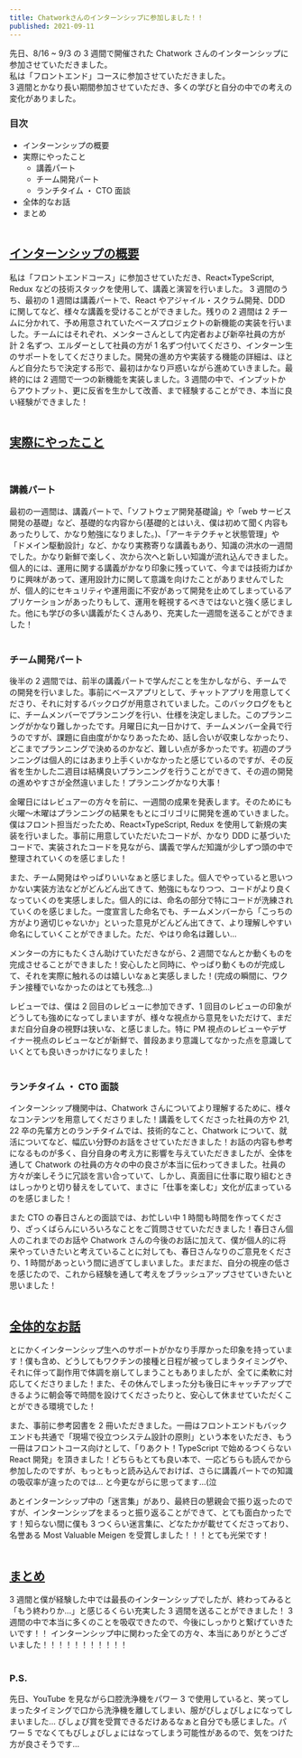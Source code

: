 ```yaml
---
title: Chatworkさんのインターンシップに参加しました！！
published: 2021-09-11
---
```


先日、8/16 ~ 9/3 の 3 週間で開催された Chatwork さんのインターンシップに参加させていただきました。<br>
私は「フロントエンド」コースに参加させていただきました。<br>
3 週間とかなり長い期間参加させていただき、多くの学びと自分の中での考えの変化がありました。

### 目次

- インターンシップの概要
- 実際にやったこと
  - 講義パート
  - チーム開発パート
  - ランチタイム ・ CTO 面談
- 全体的なお話
- まとめ
  <br>
  <br>

## <u>インターンシップの概要</u>

私は「フロントエンドコース」に参加させていただき、React×TypeScript, Redux などの技術スタックを使用して、講義と演習を行いました。
3 週間のうち、最初の 1 週間は講義パートで、React やアジャイル・スクラム開発、DDD に関してなど、様々な講義を受けることができました。残りの 2 週間は 2 チームに分かれて、予め用意されていたベースプロジェクトの新機能の実装を行いました。チームにはそれぞれ、メンターさんとして内定者および新卒社員の方が 計 2 名ずつ、エルダーとして社員の方が 1 名ずつ付いてくださり、インターン生のサポートをしてくださりました。開発の進め方や実装する機能の詳細は、ほとんど自分たちで決定する形で、最初はかなり戸惑いながら進めていきました。最終的には 2 週間で一つの新機能を実装しました。3 週間の中で、インプットからアウトプット、更に反省を生かして改善、まで経験することができ、本当に良い経験ができました！
<br>
<br>

## <u>実際にやったこと</u>

<br>

### 講義パート

最初の一週間は、講義パートで、「ソフトウェア開発基礎論」や「web サービス開発の基礎」など、基礎的な内容から(基礎的とはいえ、僕は初めて聞く内容もあったりして、かなり勉強になりました。)、「アーキテクチャと状態管理」や「ドメイン駆動設計」など、かなり実務寄りな講義もあり、知識の洪水の一週間でした。かなり新鮮で楽しく、次から次へと新しい知識が流れ込んできました。個人的には、運用に関する講義がかなり印象に残っていて、今までは技術力ばかりに興味があって、運用設計力に関して意識を向けたことがありませんでしたが、個人的にセキュリティや運用面に不安があって開発を止めてしまっているアプリケーションがあったりもして、運用を軽視するべきではないと強く感じました。他にも学びの多い講義がたくさんあり、充実した一週間を送ることができました！
<br>
<br>

### チーム開発パート

後半の 2 週間では、前半の講義パートで学んだことを生かしながら、チームでの開発を行いました。事前にベースアプリとして、チャットアプリを用意してくださり、それに対するバックログが用意されていました。このバックログをもとに、チームメンバーでプランニングを行い、仕様を決定しました。このプランニングがかなり難しかったです。月曜日に丸一日かけて、チームメンバー全員で行うのですが、課題に自由度がかなりあったため、話し合いが収束しなかったり、どこまでプランニングで決めるのかなど、難しい点が多かったです。初週のプランニングは個人的にはあまり上手くいかなかったと感じているのですが、その反省を生かした二週目は結構良いプランニングを行うことができて、その週の開発の進めやすさが全然違いました！プランニングかなり大事！

金曜日にはレビュアーの方々を前に、一週間の成果を発表します。そのためにも火曜〜木曜はプランニングの結果をもとにゴリゴリに開発を進めていきました。僕はフロント担当だったため、React×TypeScript, Redux を使用して新規の実装を行いました。事前に用意していただいたコードが、かなり DDD に基づいたコードで、実装されたコードを見ながら、講義で学んだ知識が少しずつ頭の中で整理されていくのを感じました！

また、チーム開発はやっぱりいいなぁと感じました。個人でやっていると思いつかない実装方法などがどんどん出てきて、勉強にもなりつつ、コードがより良くなっていくのを実感しました。個人的には、命名の部分で特にコードが洗練されていくのを感じました。一度宣言した命名でも、チームメンバーから「こっちの方がより適切じゃないか」といった意見がどんどん出てきて、より理解しやすい命名にしていくことができました。ただ、やはり命名は難しい...

メンターの方にもたくさん助けていただきながら、2 週間でなんとか動くものを完成させることができました！安心したと同時に、やっぱり動くものが完成して、それを実際に触れるのは嬉しいなぁと実感しました！(完成の瞬間に、ワクチン接種でいなかったのはとても残念...)

レビューでは、僕は 2 回目のレビューに参加できず、1 回目のレビューの印象がどうしても強めになってしまいますが、様々な視点から意見をいただけて、まだまだ自分自身の視野は狭いな、と感じました。特に PM 視点のレビューやデザイナー視点のレビューなどが新鮮で、普段あまり意識してなかった点を意識していくとても良いきっかけになりました！
<br>
<br>

### ランチタイム ・ CTO 面談

インターンシップ機関中は、Chatwork さんについてより理解するために、様々なコンテンツを用意してくださりました！講義をしてくださった社員の方や 21, 22 卒の先輩方とのランチタイムでは、技術的なこと、Chatwork について、就活についてなど、幅広い分野のお話をさせていただきました！お話の内容も参考になるものが多く、自分自身の考え方に影響を与えていただきましたが、全体を通して Chatwork の社員の方々の中の良さが本当に伝わってきました。社員の方々が楽しそうに冗談を言い合っていて、しかし、真面目に仕事に取り組むときはしっかりと切り替えをしていて、まさに「仕事を楽しむ」文化が広まっているのを感じました！

また CTO の春日さんとの面談では、お忙しい中 1 時間も時間を作ってくださり、ざっくばらんにいろいろなことをご質問させていただきました！春日さん個人のこれまでのお話や Chatwork さんの今後のお話に加えて、僕が個人的に将来やっていきたいと考えていることに対しても、春日さんなりのご意見をくださり、1 時間があっという間に過ぎてしまいました。まだまだ、自分の視座の低さを感じたので、これから経験を通して考えをブラッシュアップさせていきたいと思いました！
<br>
<br>

## <u>全体的なお話</u>

とにかくインターンシップ生へのサポートがかなり手厚かった印象を持っています！僕も含め、どうしてもワクチンの接種と日程が被ってしまうタイミングや、それに伴って副作用で体調を崩してしまうこともありましたが、全てに柔軟に対応してくださりました！また、その休んでしまった分も後日にキャッチアップできるように朝会等で時間を設けてくださったりと、安心して休ませていただくことができる環境でした！

また、事前に参考図書を 2 冊いただきました。一冊はフロントエンドもバックエンドも共通で「現場で役立つシステム設計の原則」という本をいただき、もう一冊はフロントコース向けとして、「りあクト！TypeScript で始めるつくらない React 開発」を頂きました！どちらもとても良い本で、一応どちらも読んでから参加したのですが、もっともっと読み込んでおけば、さらに講義パートでの知識の吸収率が違ったのでは... と今更ながらに思ってます...(泣

あとインターンシップ中の「迷言集」があり、最終日の懇親会で振り返ったのですが、インターンシップをまるっと振り返ることができて、とても面白かったです！知らない間に僕も 3 つくらい迷言集に、どなたかが載せてくださっており、名誉ある Most Valuable Meigen を受賞しました！！！とても光栄です！
<br>
<br>

## <u>まとめ</u>

3 週間と僕が経験した中では最長のインターンシップでしたが、終わってみると「もう終わりか...」と感じるくらい充実した 3 週間を送ることができました！
3 週間の中で本当に多くのことを吸収できたので、今後にしっかりと繋げていきたいです！！
インターンシップ中に関わった全ての方々、本当にありがとうございました！！！！！！！！！！！
<br>
<br>

### P.S.

先日、YouTube を見ながら口腔洗浄機をパワー 3 で使用していると、笑ってしまったタイミングで口から洗浄機を離してしまい、服がびしょびしょになってしまいました... びしょび賞を受賞できるだけあるなぁと自分でも感じました。パワー 5 でなくてもびしょびしょにはなってしまう可能性があるので、気をつけた方が良さそうです...
